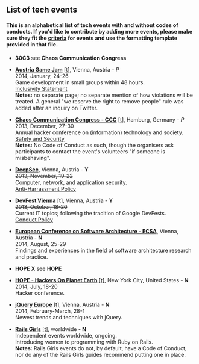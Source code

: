 ## List of tech events
#### This is an alphabetical list of tech events with and without codes of conducts. If you'd like to contribute by adding more events, please make sure they fit the [criteria](https://github.com/kerstin/ALLtheCodeOfConducts/blob/master/criteria.md) for events and use the formatting template provided in that file.


* **30C3** see **Chaos Communication Congress**

* **[Austria Game Jam](http://austriagamejam.org/)** [[t]](https://twitter.com/austriagamejam), Vienna, Austria - *P*<br>
2014, January, 24-26<br>
Game development in small groups within 48 hours.<br>
[Inclusivity Statement](http://austriagamejam.org/faq#harassment)<br> 
**Notes:** no separate page; no separate mention of how violations will be treated. A general "we reserve the right to remove people" rule was added after an inquiry on Twitter.

* **[Chaos Communication Congress - CCC](https://events.ccc.de/congress/2013/wiki/Main_Page)** [[t]](https://twitter.com/ccc), Hamburg, Germany - *P*<br>
2013, December, 27-30<br>
Annual hacker conference on (information) technology and society.<br>
[Safety and Security](https://events.ccc.de/congress/2013/wiki/Static:Safety_and_Security)<br>
**Notes:** No Code of Conduct as such, though the organisers ask participants to contact the event's volunteers "if someone is misbehaving".

* **[DeepSec](http://deepsec.net/)**, Vienna, Austria - **Y**<br>
~~2013, November, 19-22<br>~~
Computer, network, and application security.<br>
[Anti-Harrassment Policy](https://deepsec.net/ahpolicy.html)

* **[DevFest Vienna](http://www.devfest.at/)** [[t]](https://twitter.com/DevFestVienna), Vienna, Austria - **Y**<br>
~~2013, October, 18-20~~<br>
Current IT topics; following the tradition of Google DevFests.<br>
[Conduct Policy](http://www.devfest.at/policy)

* **[European Conference on Software Architecture - ECSA](http://ecsa2014.cs.univie.ac.at/
)**, Vienna, Austria - **N**<br>
2014, August, 25-29<br>
Findings and experiences in the field of software architecture research and practice.<br>

* **HOPE X** see **HOPE**

* **[HOPE - Hackers On Planet Earth](http://hope.net/)** [[t]](http://twitter.com/hopex), New York City, United States - **N**<br>
2014, July, 18-20<br>
Hacker conference.<br>

* **[jQuery Europe](http://www.gentics.com/jquery-eu-2014/page/2014/eu.html)** [[t]](https://www.twitter.com/jqueryeurope), Vienna, Austria - **N**<br>
2014, February-March, 28-1<br>
Newest trends and techniques with jQuery.<br>

* **[Rails Girls](http://railsgirls.com/)** [[t]](https://twitter.com/railsgirls), worldwide - **N**<br>
Independent events worldwide, ongoing.<br>
Introducing women to programming with Ruby on Rails.<br>
**Notes:** Rails Girls events do not, by default, have a Code of Conduct, nor do any of the Rails Girls guides recommend putting one in place.
